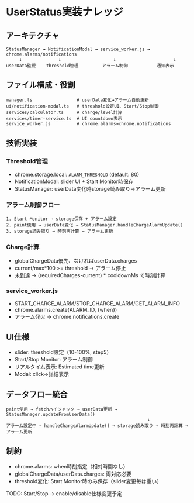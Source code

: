 # UserStatus実装ナレッジ

## アーキテクチャ
```
StatusManager → NotificationModal → service_worker.js → chrome.alarms/notifications
     ↓              ↓                    ↓                      ↓
userData監視    threshold管理         アラーム制御           通知表示
```

## ファイル構成・役割
```
manager.ts                 # userData変化→アラーム自動更新
ui/notification-modal.ts   # threshold設定UI、Start/Stop制御
services/calculator.ts     # charge/level計算
services/timer-service.ts  # UI countdown表示
service_worker.js          # chrome.alarms→chrome.notifications
```

## 技術実装

### Threshold管理
- chrome.storage.local: `ALARM_THRESHOLD` (default: 80)
- NotificationModal: slider UI + Start Monitor時保存
- StatusManager: userData変化時storage読み取り→アラーム更新

### アラーム制御フロー
```
1. Start Monitor → storage保存 + アラーム設定
2. paint使用 → userData変化 → StatusManager.handleChargeAlarmUpdate()
3. storage読み取り → 時刻再計算 → アラーム更新
```

### Charge計算
- globalChargeData優先、なければuserData.charges
- current/max*100 >= threshold → アラーム停止
- 未到達 → (requiredCharges-current) * cooldownMs で時刻計算

### service_worker.js
- START_CHARGE_ALARM/STOP_CHARGE_ALARM/GET_ALARM_INFO
- chrome.alarms.create(ALARM_ID, {when})
- アラーム発火 → chrome.notifications.create

## UI仕様
- slider: threshold設定（10-100%, step5）
- Start/Stop Monitor: アラーム制御
- リアルタイム表示: Estimated time更新
- Modal: click→詳細表示

## データフロー統合
```
paint使用 → fetchハイジャック → userData更新 → StatusManager.updateFromUserData()
                                                      ↓
アラーム設定中 → handleChargeAlarmUpdate() → storage読み取り → 時刻再計算 → アラーム更新
```

## 制約
- chrome.alarms: when時刻指定（相対時間なし）
- globalChargeData/userData.charges: 両対応必要
- threshold変化: Start Monitor時のみ保存（slider変更毎は重い）

TODO: Start/Stop → enable/disable仕様変更予定